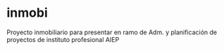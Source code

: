 inmobi
======

Proyecto inmobiliario para presentar en ramo de Adm. y planificación de proyectos de instituto profesional AIEP
